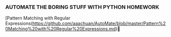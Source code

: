 ### AUTOMATE THE BORING STUFF WITH PYTHON HOMEWORK

[Pattern Matching with Regular Expressions(https://github.com/aaachuan/AutoMate/blob/master/Pattern%20Matching%20with%20Regular%20Expressions.md):bat:
